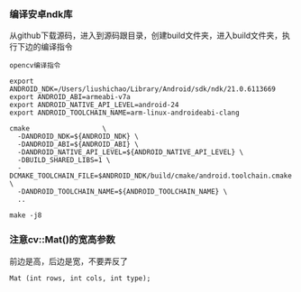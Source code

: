 ### 编译安卓ndk库

从github下载源码，进入到源码跟目录，创建build文件夹，进入build文件夹，执行下边的编译指令
```
opencv编译指令

export ANDROID_NDK=/Users/liushichao/Library/Android/sdk/ndk/21.0.6113669
export ANDROID_ABI=armeabi-v7a
export ANDROID_NATIVE_API_LEVEL=android-24
export ANDROID_TOOLCHAIN_NAME=arm-linux-androideabi-clang

cmake			       \
  -DANDROID_NDK=${ANDROID_NDK} \
  -DANDROID_ABI=${ANDROID_ABI} \
  -DANDROID_NATIVE_API_LEVEL=${ANDROID_NATIVE_API_LEVEL} \
  -DBUILD_SHARED_LIBS=1 \
  -DCMAKE_TOOLCHAIN_FILE=$ANDROID_NDK/build/cmake/android.toolchain.cmake \
  -DANDROID_TOOLCHAIN_NAME=${ANDROID_TOOLCHAIN_NAME} \
  ..

make -j8

```


### 注意cv::Mat()的宽高参数

前边是高，后边是宽，不要弄反了

```
Mat (int rows, int cols, int type);
```

